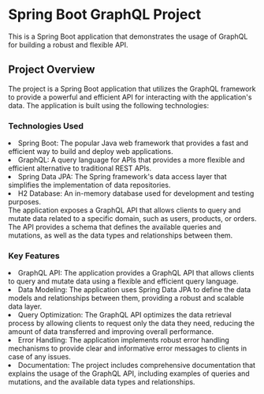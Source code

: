 <h1>Spring Boot GraphQL Project</h1> <p>This is a Spring Boot application that demonstrates the usage of GraphQL for building a robust and flexible API.</p>
<h2>Project Overview</h2>
The project is a Spring Boot application that utilizes the GraphQL framework to provide a powerful and efficient API for interacting with the application's data. The application is built using the following technologies:
<h3>Technologies Used</h3>
<ui>
  <li>Spring Boot: The popular Java web framework that provides a fast and efficient way to build and deploy web applications.</li>
  <li>GraphQL: A query language for APIs that provides a more flexible and efficient alternative to traditional REST APIs.</li>
  <li>Spring Data JPA: The Spring framework's data access layer that simplifies the implementation of data repositories.</li>
  <li>H2 Database: An in-memory database used for development and testing purposes.</li> 
</ui>
The application exposes a GraphQL API that allows clients to query and mutate data related to a specific domain, such as users, products, or orders. The API provides a schema that defines the available queries and mutations, as well as the data types and relationships between them.
<h3>Key Features</h3>
<ui>
  <li>GraphQL API: The application provides a GraphQL API that allows clients to query and mutate data using a flexible and efficient query language.</li>
  <li>Data Modeling: The application uses Spring Data JPA to define the data models and relationships between them, providing a robust and scalable data layer.</li>
  <li>Query Optimization: The GraphQL API optimizes the data retrieval process by allowing clients to request only the data they need, reducing the amount of data transferred and improving overall performance.</li>
  <li>Error Handling: The application implements robust error handling mechanisms to provide clear and informative error messages to clients in case of any issues.</li>
  <li>Documentation: The project includes comprehensive documentation that explains the usage of the GraphQL API, including examples of queries and mutations, and the available data types and relationships.</li>
</ui>
